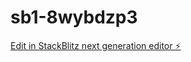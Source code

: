 # sb1-8wybdzp3

[Edit in StackBlitz next generation editor ⚡️](https://stackblitz.com/~/github.com/Malamen48409/sb1-8wybdzp3)